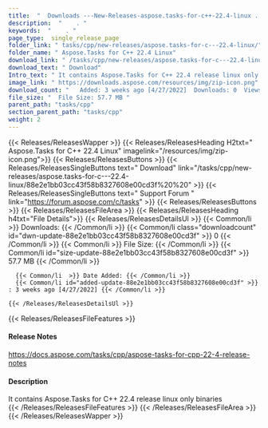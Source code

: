 ```yaml
---
title:  "  Downloads ---New-Releases-aspose.tasks-for-c++-22.4-linux . " 
description:  "    . " 
keywords:  "    . " 
page_type:  single_release_page
folder_link: " tasks/cpp/new-releases/aspose.tasks-for-c---22.4-linux/"
folder_name: " Aspose.Tasks for C++ 22.4 Linux"
download_link: " /tasks/cpp/new-releases/aspose.tasks-for-c---22.4-linux/88e2e1bb03cc43f58b8327608e00cd3f"
download_text: " Download"
Intro_text: " It contains Aspose.Tasks for C++ 22.4 release linux only binaries"
image_link: " https://downloads.aspose.com/resources/img/zip-icon.png"
download_count: "   Added: 3 weeks ago [4/27/2022]  Downloads: 0  Views: 6"
file_size: "  File Size: 57.7 MB "
parent_path: "tasks/cpp"
section_parent_path: "tasks/cpp"
weight: 2 
---
```


{{< Releases/ReleasesWapper >}}
  {{< Releases/ReleasesHeading H2txt=" Aspose.Tasks for C++ 22.4 Linux" imagelink="/resources/img/zip-icon.png">}}
  {{< Releases/ReleasesButtons >}}
    {{< Releases/ReleasesSingleButtons text=" Download" link="/tasks/cpp/new-releases/aspose.tasks-for-c---22.4-linux/88e2e1bb03cc43f58b8327608e00cd3f%20%20" >}}
    {{< Releases/ReleasesSingleButtons text=" Support Forum " link="https://forum.aspose.com/c/tasks" >}}
  {{< Releases/ReleasesButtons >}}
  {{< Releases/ReleasesFileArea >}}
    {{< Releases/ReleasesHeading h4txt="File Details">}}
    {{< Releases/ReleasesDetailsUl >}}
            {{< Common/li  >}} Downloads: {{< /Common/li >}} 
      {{< Common/li class="downloadcount" id="dwn-update-88e2e1bb03cc43f58b8327608e00cd3f" >}} 0 {{< /Common/li >}} 
      {{< Common/li  >}} File Size: {{< /Common/li >}} 
      {{< Common/li id="size-update-88e2e1bb03cc43f58b8327608e00cd3f" >}} 57.7 MB {{< /Common/li >}} 


      {{< Common/li  >}} Date Added: {{< /Common/li >}} 
      {{< Common/li id="added-update-88e2e1bb03cc43f58b8327608e00cd3f" >}} : 3 weeks ago [4/27/2022] {{< /Common/li >}} 

    {{< /Releases/ReleasesDetailsUl >}}

  {{< Releases/ReleasesFileFeatures >}}
      <h4>Release Notes</h4><div><a href="https://docs.aspose.com/tasks/cpp/aspose-tasks-for-cpp-22-4-release-notes">https://docs.aspose.com/tasks/cpp/aspose-tasks-for-cpp-22-4-release-notes</a></div><h4>Description</h4><div class="HTMLDescription">It contains Aspose.Tasks for C++ 22.4 release linux only binaries</div>
  {{< /Releases/ReleasesFileFeatures >}}
 {{< /Releases/ReleasesFileArea >}}
{{< /Releases/ReleasesWapper >}}


